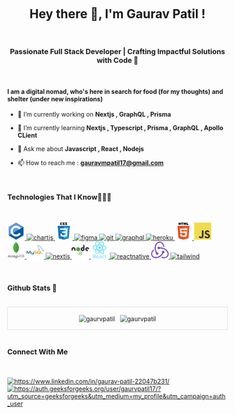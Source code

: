 
<br/>
<h1 align="center">Hey there 👋, I'm Gaurav Patil !</h1>
<br/>



<h3 align="center">Passionate Full Stack Developer | Crafting Impactful Solutions with Code 🚀</h3>
<br/>

  <h4>I am a digital nomad, who's here in search for food (for my thoughts) and shelter (under new inspirations)</h4>

- 🔭 I’m currently working on **Nextjs , GraphQL , Prisma**

- 🌱 I’m currently learning **Nextjs , Typescript , Prisma , GraphQL , Apollo CLient**

- 💬 Ask me about **Javascript , React , Nodejs**

- 📫 How to reach me : **gauravmpatil17@gmail.com**

<br/>
<h3 align="left">Technologies That I Know👨🏻‍💻 </h3>
<br/>

<p align="left"> <a href="https://www.cprogramming.com/" target="_blank" rel="noreferrer"> <img src="https://raw.githubusercontent.com/devicons/devicon/master/icons/c/c-original.svg" alt="c" width="40" height="40"/> </a> <a href="https://www.chartjs.org" target="_blank" rel="noreferrer"> <img src="https://www.chartjs.org/media/logo-title.svg" alt="chartjs" width="40" height="40"/> </a> <a href="https://www.w3schools.com/css/" target="_blank" rel="noreferrer"> <img src="https://raw.githubusercontent.com/devicons/devicon/master/icons/css3/css3-original-wordmark.svg" alt="css3" width="40" height="40"/> </a> <a href="https://www.figma.com/" target="_blank" rel="noreferrer"> <img src="https://www.vectorlogo.zone/logos/figma/figma-icon.svg" alt="figma" width="40" height="40"/> </a> <a href="https://git-scm.com/" target="_blank" rel="noreferrer"> <img src="https://www.vectorlogo.zone/logos/git-scm/git-scm-icon.svg" alt="git" width="40" height="40"/> </a> <a href="https://graphql.org" target="_blank" rel="noreferrer"> <img src="https://www.vectorlogo.zone/logos/graphql/graphql-icon.svg" alt="graphql" width="40" height="40"/> </a> <a href="https://heroku.com" target="_blank" rel="noreferrer"> <img src="https://www.vectorlogo.zone/logos/heroku/heroku-icon.svg" alt="heroku" width="40" height="40"/> </a> <a href="https://www.w3.org/html/" target="_blank" rel="noreferrer"> <img src="https://raw.githubusercontent.com/devicons/devicon/master/icons/html5/html5-original-wordmark.svg" alt="html5" width="40" height="40"/> </a> <a href="https://developer.mozilla.org/en-US/docs/Web/JavaScript" target="_blank" rel="noreferrer"> <img src="https://raw.githubusercontent.com/devicons/devicon/master/icons/javascript/javascript-original.svg" alt="javascript" width="40" height="40"/> </a> <a href="https://www.mongodb.com/" target="_blank" rel="noreferrer"> <img src="https://raw.githubusercontent.com/devicons/devicon/master/icons/mongodb/mongodb-original-wordmark.svg" alt="mongodb" width="40" height="40"/> </a> <a href="https://www.mysql.com/" target="_blank" rel="noreferrer"> <img src="https://raw.githubusercontent.com/devicons/devicon/master/icons/mysql/mysql-original-wordmark.svg" alt="mysql" width="40" height="40"/> </a> <a href="https://nextjs.org/" target="_blank" rel="noreferrer"> <img src="https://cdn.worldvectorlogo.com/logos/nextjs-2.svg" alt="nextjs" width="40" height="40"/> </a> <a href="https://nodejs.org" target="_blank" rel="noreferrer"> <img src="https://raw.githubusercontent.com/devicons/devicon/master/icons/nodejs/nodejs-original-wordmark.svg" alt="nodejs" width="40" height="40"/> </a> <a href="https://reactjs.org/" target="_blank" rel="noreferrer"> <img src="https://raw.githubusercontent.com/devicons/devicon/master/icons/react/react-original-wordmark.svg" alt="react" width="40" height="40"/> </a> <a href="https://reactnative.dev/" target="_blank" rel="noreferrer"> <img src="https://reactnative.dev/img/header_logo.svg" alt="reactnative" width="40" height="40"/> </a> <a href="https://redux.js.org" target="_blank" rel="noreferrer"> <img src="https://raw.githubusercontent.com/devicons/devicon/master/icons/redux/redux-original.svg" alt="redux" width="40" height="40"/> </a> <a href="https://tailwindcss.com/" target="_blank" rel="noreferrer"> <img src="https://www.vectorlogo.zone/logos/tailwindcss/tailwindcss-icon.svg" alt="tailwind" width="40" height="40"/> </a> </p>


<br/>
<h3 align="left">Github Stats 🚀 </h3>
<br/>

<div style="display: flex; align-items:center; justify-content:center; border: 1px solid #ddd; padding: 10px; width=450px;">
  <p style="border: 1px solid white; margin: 5px; width=200px;"><img align="center" src="https://github-readme-stats.vercel.app/api?username=gaurvpatil&show_icons=true&locale=en" alt="gaurvpatil" /></p>
  <p style="border: 1px solid white; margin: 5px; width=200px;"><img align="center" src="https://github-readme-streak-stats.herokuapp.com/?user=gaurvpatil&" alt="gaurvpatil" /></p>
</div>




<br/>
<h3 align="left">Connect With Me</h3>
<br/>

<p align="left">
<a href="https://linkedin.com/in/https://www.linkedin.com/in/gaurav-patil-22047b231/" target="blank"><img align="center" src="https://raw.githubusercontent.com/rahuldkjain/github-profile-readme-generator/master/src/images/icons/Social/linked-in-alt.svg" alt="https://www.linkedin.com/in/gaurav-patil-22047b231/" height="30" width="40" /></a>&nbsp;
  <a href="https://auth.geeksforgeeks.org/user/https://auth.geeksforgeeks.org/user/gaurvpatil17/?utm_source=geeksforgeeks&utm_medium=my_profile&utm_campaign=auth_user" target="blank"><img align="center" src="https://raw.githubusercontent.com/rahuldkjain/github-profile-readme-generator/master/src/images/icons/Social/geeks-for-geeks.svg" alt="https://auth.geeksforgeeks.org/user/gaurvpatil17/?utm_source=geeksforgeeks&utm_medium=my_profile&utm_campaign=auth_user" height="30" width="40" /></a>
</p>
